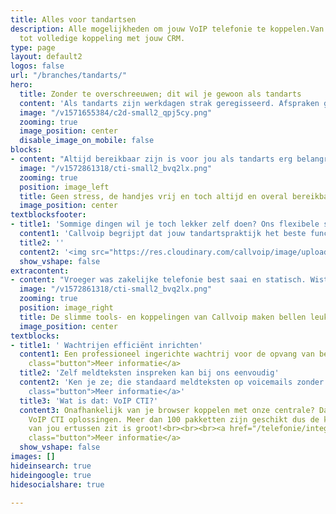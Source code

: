 ```yaml
---
title: Alles voor tandartsen
description: Alle mogelijkheden om jouw VoIP telefonie te koppelen.Van Chrome integratie
  tot volledige koppeling met jouw CRM.
type: page
layout: default2
logos: false
url: "/branches/tandarts/"
hero:
  title: Zonder te overschreeuwen; dit wil je gewoon als tandarts 
  content: 'Als tandarts zijn werkdagen strak geregisseerd. Afspraken gestroomlijnd inplannen en de behandeling van patiënten zonder pijntje laten verlopen. Telefoniesystemen en processen dienen daarom efficiënt, servicegericht en zonder fouten te werken. Deze kunnen tenslotte flinke problemen opleveren ten aanzien van; bereikbaarheid, drukke spitsuren of de spoeddienst. Met de slimme tools van Callvoip hoef je als tandarts maar met één ding bezig te zijn; je vak. Onze cloud-oplossing doet de rest. En het fijnste moet nog komen! Er staan heuse betrokken mensen voor je klaar als je ergens hulp of ondersteuning wenst. Of je nou een grote of kleine tandartspraktijk bent, wij zorgen dat telefonie doet wat het moet doen en meer. Jou ontzorgen en dienen.'
  image: "/v1571655384/c2d-small2_qpj5cy.png"
  zooming: true
  image_position: center
  disable_image_on_mobile: false
blocks:
- content: "Altijd bereikbaar zijn is voor jou als tandarts erg belangrijk. Zeker wanneer het druk is en bij spoeddienst. Vaak is het in de ochtenden spitsuur met bellers. Met een handige wachtrij kun je dit kinderlijk eenvoudig doseren. Door tijdscondities te bepalen kun je bijvoorbeeld pauzes inbouwen. Snel zelf een persoonlijk bandje inspreken en deze staat direct online. Dit kunnen wij overigens ook op professionele wijze voor je verzorgen. Heb je spoeddienst, hanteer dan onze spoed-route voor patiënten in nood. Dit stel je op dezelfde manier makkelijk in en is daarmee zonder problemen aangepast."
  image: "/v1572861318/cti-small2_bvq2lx.png"
  zooming: true
  position: image_left
  title: Geen stress, de handjes vrij en toch altijd en overal bereikbaar
  image_position: center
textblocksfooter:
- title1: 'Sommige dingen wil je toch lekker zelf doen? Ons flexibele systeem biedt;'
  content1: 'Callvoip begrijpt dat jouw tandartspraktijk het beste functioneert als alles precies klopt en werkt zoals jij het wenst. Logische structuur en perfectie zonder verrassingen zijn een pré. Daarom doen wij niet aan keurslijven, waarbij jij gebonden bent aan onze systemen en tools. Ongewenste concessies doen en te afhankelijk zijn willen we allemaal niet toch? Nee, jouw systeem staat voor 95% accuraat op maat ingericht. De resterende 5% biedt juist die ruimte om processen naar wens zelf in te stellen of aan te passen. Denk aan slimme knoppen op je toestel om teksten in of uit te schakelen en met een lampje je status aan te geven. Bandjes zelf kunnen inspreken is wel zo fijn. Deze service en ad hoc-flexibiliteit zijn een wezenlijk onderdeel van ons onderscheidend vermogen. Iets wat voor de klant belangrijk is en niet bij iedere dienstverlenende partij te vinden is.'
  title2: ''
  content2: '<img src="https://res.cloudinary.com/callvoip/image/upload/v1601302814/088_giacj3.png">'
  show_vshape: false
extracontent:
- content: "Vroeger was zakelijke telefonie best saai en statisch. Wist je dat dit tegenwoordig niet meer zo hoeft te zijn? Onze handige integraties kunnen het werkplezier van jullie team zelfs vergroten. Door ze slim te gebruiken bespaar je bovendien veel tijd en ongemak. Kijk vooral even naar onze koppelingen met alle voor jou waarschijnlijk bekende en toonaangevende tandartspakketten;"
  image: "/v1572861318/cti-small2_bvq2lx.png"
  zooming: true
  position: image_right
  title: De slimme tools- en koppelingen van Callvoip maken bellen leuk
  image_position: center
textblocks:
- title1: ' Wachtrijen efficiënt inrichten'
  content1: Een professioneel ingerichte wachtrij voor de opvang van bellers tijdens piekmomenten. Even gemakkelijk in- als uitloggen en voorzien van een duidelijk overzicht en liefst een positiemelding zoals; “u bent de ... wachtende”. Wij kunnen tandartsen tot onze klanten rekenen die juist vanwege onze geavanceerde wachtrij-mogelijkheden voor ons systeem kiezen. Opgave van reden is bijvoorbeeld een vaak wisselend team van parttime werkenden. De flexibiliteit en betrouwbaarheid van ons systeem is dan een waardevolle aanvulling ten aanzien van bedrijfsvoering- en processen. <br><br><a href="/telefonie/functionaliteiten/wachtrij/"
    class="button">Meer informatie</a>
  title2: 'Zelf meldteksten inspreken kan bij ons eenvoudig'
  content2: 'Ken je ze; die standaard meldteksten op voicemails zonder eigen geformuleerde inspreek-optie? Niet handig als je essentiële informatie wilt verschaffen aan de beller, waarmee al veel duidelijk wordt voordat je deze persoon spreekt. Je kunt in ons systeem erg makkelijk zelf meldteksten inspreken, zodat de beller weet of hij/zij het juiste nummer belt en jullie kunnen de belletjes filteren met een keuzemenu bestaande uit verschillende meldteksten.  <br><br><a href="/telefonie/functionaliteiten/meldtekst/ "
    class="button">Meer informatie</a>'
  title3: 'Wat is dat: VoIP CTI?'
  content3: Onafhankelijk van je browser koppelen met onze centrale? Dat kan met onze
    VoIP CTI oplossingen. Meer dan 100 pakketten zijn geschikt dus de kans dat die
    van jou ertussen zit is groot!<br><br><br><a href="/telefonie/integratiemetcrm/"
    class="button">Meer informatie</a>
  show_vshape: false
images: []
hideinsearch: true
hideingoogle: true
hidesocialshare: true

---
```

